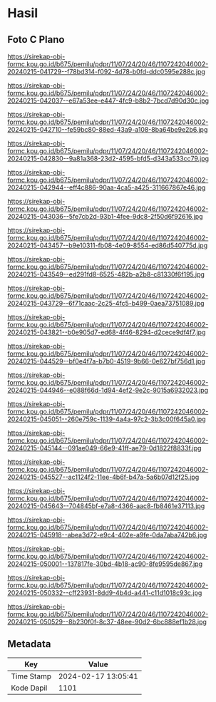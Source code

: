 # Hasil

## Foto C Plano

https://sirekap-obj-formc.kpu.go.id/b675/pemilu/pdpr/11/07/24/20/46/1107242046002-20240215-041729--f78bd314-f092-4d78-b0fd-ddc0595e288c.jpg

https://sirekap-obj-formc.kpu.go.id/b675/pemilu/pdpr/11/07/24/20/46/1107242046002-20240215-042037--e67a53ee-e447-4fc9-b8b2-7bcd7d90d30c.jpg

https://sirekap-obj-formc.kpu.go.id/b675/pemilu/pdpr/11/07/24/20/46/1107242046002-20240215-042710--fe59bc80-88ed-43a9-a108-8ba64be9e2b6.jpg

https://sirekap-obj-formc.kpu.go.id/b675/pemilu/pdpr/11/07/24/20/46/1107242046002-20240215-042830--9a81a368-23d2-4595-bfd5-d343a533cc79.jpg

https://sirekap-obj-formc.kpu.go.id/b675/pemilu/pdpr/11/07/24/20/46/1107242046002-20240215-042944--eff4c886-90aa-4ca5-a425-311667867e46.jpg

https://sirekap-obj-formc.kpu.go.id/b675/pemilu/pdpr/11/07/24/20/46/1107242046002-20240215-043036--5fe7cb2d-93b1-4fee-9dc8-2f50d6f92616.jpg

https://sirekap-obj-formc.kpu.go.id/b675/pemilu/pdpr/11/07/24/20/46/1107242046002-20240215-043457--b9e10311-fb08-4e09-8554-ed86d540775d.jpg

https://sirekap-obj-formc.kpu.go.id/b675/pemilu/pdpr/11/07/24/20/46/1107242046002-20240215-043549--ed291fd8-6525-482b-a2b8-c81330f6f195.jpg

https://sirekap-obj-formc.kpu.go.id/b675/pemilu/pdpr/11/07/24/20/46/1107242046002-20240215-043729--6f71caac-2c25-4fc5-b499-0aea73751089.jpg

https://sirekap-obj-formc.kpu.go.id/b675/pemilu/pdpr/11/07/24/20/46/1107242046002-20240215-043821--b0e905d7-ed68-4f46-8294-d2cece9df4f7.jpg

https://sirekap-obj-formc.kpu.go.id/b675/pemilu/pdpr/11/07/24/20/46/1107242046002-20240215-044529--bf0e4f7a-b7b0-4519-9b66-0e627bf756d1.jpg

https://sirekap-obj-formc.kpu.go.id/b675/pemilu/pdpr/11/07/24/20/46/1107242046002-20240215-044946--e088f66d-1d94-4ef2-9e2c-9015a6932023.jpg

https://sirekap-obj-formc.kpu.go.id/b675/pemilu/pdpr/11/07/24/20/46/1107242046002-20240215-045051--260e759c-1139-4a4a-97c2-3b3c00f645a0.jpg

https://sirekap-obj-formc.kpu.go.id/b675/pemilu/pdpr/11/07/24/20/46/1107242046002-20240215-045144--091ae049-66e9-41ff-ae79-0d1822f8833f.jpg

https://sirekap-obj-formc.kpu.go.id/b675/pemilu/pdpr/11/07/24/20/46/1107242046002-20240215-045527--ac1124f2-11ee-4b6f-b47a-5a6b07d12f25.jpg

https://sirekap-obj-formc.kpu.go.id/b675/pemilu/pdpr/11/07/24/20/46/1107242046002-20240215-045643--704845bf-e7a8-4366-aac8-fb8461e37113.jpg

https://sirekap-obj-formc.kpu.go.id/b675/pemilu/pdpr/11/07/24/20/46/1107242046002-20240215-045918--abea3d72-e9c4-402e-a9fe-0da7aba742b6.jpg

https://sirekap-obj-formc.kpu.go.id/b675/pemilu/pdpr/11/07/24/20/46/1107242046002-20240215-050001--137817fe-30bd-4b18-ac90-8fe9595de867.jpg

https://sirekap-obj-formc.kpu.go.id/b675/pemilu/pdpr/11/07/24/20/46/1107242046002-20240215-050332--cff23931-8dd9-4b4d-a441-c11d1018c93c.jpg

https://sirekap-obj-formc.kpu.go.id/b675/pemilu/pdpr/11/07/24/20/46/1107242046002-20240215-050529--8b230f0f-8c37-48ee-90d2-6bc888ef1b28.jpg


## Metadata

| Key        | Value               |
| ---------- | ------------------- |
| Time Stamp | 2024-02-17 13:05:41 |
| Kode Dapil | 1101                |



